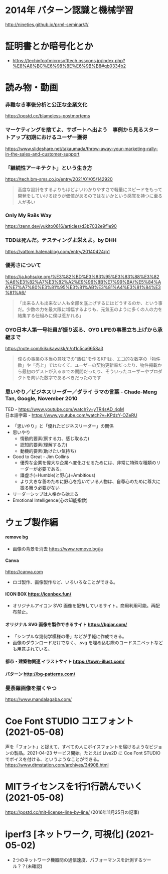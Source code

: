 # 2014年 パターン認識と機械学習

http://nineties.github.io/prml-seminar/#/

# 証明書とか暗号化とか

* https://techinfoofmicrosofttech.osscons.jp/index.php?%E8%A8%BC%E6%98%8E%E6%9B%B8#qb0334b2

# 読み物・動画

### 非難なき事後分析と公正な企業文化
https://postd.cc/blameless-postmortems

### マーケティングを捨てよ、サポートへ出よう　事例から見るスタートアップ初期におけるユーザー獲得
https://www.slideshare.net/takaumada/throw-away-your-marketing-rally-in-the-sales-and-customer-support
### 「継続性アーキテクト」という生き方
https://tech.bm-sms.co.jp/entry/2021/01/05/142920
> 高度な設計をするよりもほどよいわかりやすさで軽量にスピードをもって開発をしていけるほうが価値があるのではないかという感覚を持つに至る人が多い

### Only My Rails Way
https://zenn.dev/yukito0616/articles/d3b7032e9f1e90

### TDDは死んだ。テスティングよ栄えよ。by DHH
https://yattom.hatenablog.com/entry/20140424/p1

### 優秀さについて
https://ja.kohsuke.org/%E3%82%BD%E3%83%95%E3%83%88%E3%82%A6%E3%82%A7%E3%82%A2%E9%96%8B%E7%99%BA/%E5%84%AA%E7%A7%80%E3%81%95%E3%81%AB%E3%81%A4%E3%81%84%E3%81%A6/
> 「出来る人も出来ない人も全部を底上げするにはどうするのか、という事だ。少数の力を最大限に増幅するよりも、元気玉のように多くの人の力を結集する仕組みに僕は惹かれる」

### OYO日本人第一号社員が振り返る、OYO LIFEの事業立ち上げから承継まで
https://note.com/kikukawakk/n/nf1c5ca6658a3
> 僕らの事業の本当の意味での"熱狂"を作るKPIは、エゴ的な数字の「物件数」や「売上」ではなくて、ユーザーの契約更新率だったり、物件掲載から最初のゲストが入るまでの期間だったり、そういったユーザーやプロダクトを向いた数字であるべきだったのです

### 思いやり／ビジネスリーダー／ダライ ラマの言葉 - Chade-Meng Tan, Google, November 2010
  TED - https://www.youtube.com/watch?v=yTR4sAD_4qM  
  日本語字幕 - https://www.youtube.com/watch?v=KPdzY-OZeRU

* 「思いやり」と「優れたビジネスリーダー」の関係
* 思いやり
	* 情動的要素(察する力、感じ取る力)
	* 認知的要素(理解する力)
	* 動機的要素(助けたい気持ち)
* Good to Great - Jim Collins
	* 優秀な企業を偉大な企業へ変化させるためには、非常に特殊な種類のリーダーが必要である。
	* 謙虚さ(=Humble)と野心(=Ambitious)
	* より大きな善のために野心を抱いている人物は、自尊心のために尊大に振る舞う必要がない
* リーダーシップは人格から始まる
* Emotional Intelligence(心の知能指数)

# ウェブ製作編

#### remove bg
 * 画像の背景を消去 
   https://www.remove.bg/ja
#### Canva
https://canva.com
 * ロゴ製作、画像製作など、いろいろなことができる。
#### ICON BOX https://iconbox.fun/
 * オリジナルアイコン SVG 画像を配布しているサイト。商用利用可能。再配布禁止。
#### オリジナル SVG 画像を製作できるサイト https://bgjar.com/
 * 「シンプルな幾何学模様の帯」などが手軽に作成できる。
 * 画像のダウンロードだけでなく、.svg を埋め込む際のコードスニペットなども用意されている。
#### 都市・建築物関連 イラストサイト https://town-illust.com/
#### パターン http://bg-patterns.com/

### 曼荼羅画像を描くやつ
https://www.mandalagaba.com/

# Coe Font STUDIO コエフォント (2021-05-08)
声を「フォント」と捉えて、すべての人にボイスフォントを届けるようなビジョンの製品。2021-04-23 サービス開始。たとえば Live2D に Coe Font STUDIO でボイスを付ける、というようなことができる。
https://www.dtmstation.com/archives/34908.html

# MITライセンスを1行1行読んでいく (2021-05-08)
https://postd.cc/mit-license-line-by-line/ (2016年11月25日の記事)

# iperf3 [ネットワーク, 可視化] (2021-05-02)
* 2つのネットワーク機器間の通信速度、パフォーマンスを計測するツール？？(未確認)
